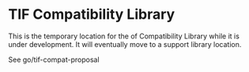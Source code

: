 # TIF Compatibility Library

This is the temporary location for the of Compatibility Library while it is under development. It
will eventually move to a support library location.

See go/tif-compat-proposal
